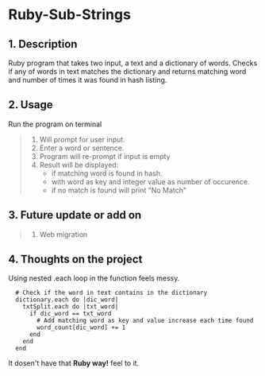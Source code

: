 # Ruby-Sub-Strings

## 1. Description
Ruby program that takes two input, a text and a dictionary of words. 
Checks if any of words in text matches the dictionary and returns 
matching word and number of times it was found in hash listing. 

## 2. Usage
Run the program on terminal
> 1. Will prompt for user input.
> 2. Enter a word or sentence.
> 3. Program will re-prompt if input is empty
> 4. Result will be displayed: 
>       - if matching word is found in hash.
>       - with word as key and integer value as number of occurence.
>       - if no match is found will print "No Match"

## 3. Future update or add on
> 1. Web migration

## 4. Thoughts on the project
Using nested .each loop in the function feels messy. 
```
  # Check if the word in text contains in the dictionary
  dictionary.each do |dic_word|
    txtSplit.each do |txt_word|
      if dic_word == txt_word
        # Add matching word as key and value increase each time found
        word_count[dic_word] += 1
      end
    end
  end
```
It dosen't have that <b>Ruby way!</b> feel to it. 
